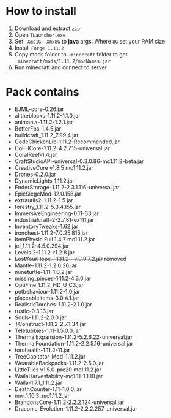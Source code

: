 # How to install
1. Download and extract `zip`
2. Open `TLauncher.exe`
3. Set `-Xms1G -Xmx8G` to **java** args. Where `8G` set your RAM size
3. Install `Forge 1.11.2`
4. Copy mods folder to `.minecraft` folder to get `.minecraft/mods/1.11.2/modNames.jar`
5. Run minecraft and connect to server

# Pack contains
* EJML-core-0.26.jar
* alltheblocks-1.11.2-1.1.0.jar
* animania-1.11.2-1.2.1.jar
* BetterFps-1.4.5.jar
* buildcraft_1.11.2_7.99.4.jar
* CodeChickenLib-1.11.2-Recommended.jar
* CoFHCore-1.11.2-4.2.7.15-universal.jar
* CoralReef-1.4.jar
* CraftStudioAPI-universal-0.3.0.86-mc1.11.2-beta.jar
* CreativeCore v1.8.5 mc1.11.2.jar
* Drones-0.2.0.jar
* DynamicLights_1.11.2.jar
* EnderStorage-1.11.2-2.3.1.116-universal.jar
* EpicSiegeMod-12.0.158.jar
* extrautils2-1.11.2-1.5.jar
* forestry_1.11.2-5.3.4.155.jar
* ImmersiveEngineering-0.11-63.jar
* industrialcraft-2-2.7.81-ex111.jar
* InventoryTweaks-1.62.jar
* ironchest-1.11.2-7.0.25.815.jar
* ItemPhysic Full 1.4.7 mc1.11.2.jar
* jei_1.11.2-4.5.0.294.jar
* Levels 2-1.11.2-r1.2.8.jar
* ~~LostYourHope - 1.11.2 - v.0.9.7.2.jar~~ removed
* Mantle-1.11.2-1.2.0.26.jar
* mineturtle-1.11-1.0.2.jar
* missing_pieces-1.11.2-4.3.0.jar
* OptiFine_1.11.2_HD_U_C3.jar
* petbehaviour-1.11.2-1.0.jar
* placeableitems-3.0.4.1.jar
* RealisticTorches-1.11.2-2.1.0.jar
* rustic-0.3.13.jar
* Souls-1.11.2-2.0.0.jar
* TConstruct-1.11.2-2.7.1.34.jar
* Teletubbies-1.11-1.5.0.0.jar
* ThermalExpansion-1.11.2-5.2.6.22-universal.jar
* ThermalFoundation-1.11.2-2.2.5.16-universal.jar
* torohealth-1.11.2-11.jar
* TreeCapitator-Mod-1.11.2.jar
* WearableBackpacks-1.11.2-2.5.0.jar
* LittleTiles v1.5.0-pre20 mc1.11.2.jar
* WailaHarvestability-mc1.11-1.1.10.jar
* Waila-1.7.1_1.11.2.jar
* DeathCounter-1.11-1.0.0.jar
* mw_1.10.3_mc1.11.2.jar
* BrandonsCore-1.11.2-2.2.2.124-universal.jar
* Draconic-Evolution-1.11.2-2.2.2.257-universal.jar
